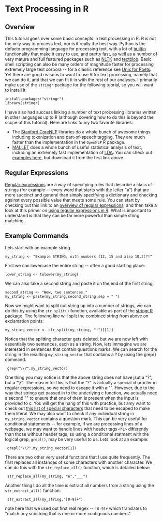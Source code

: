 # Text Processing in R

## Overview

This tutorial goes over some basic concepts in text processing in R. R is not the only way to process text, nor is it really the best way. Python is the defacto programming language for processing text, with a lot of [builtin functionality](http://gnosis.cx/TPiP/) that make it easy to use, and pretty fast, as well as a number of very mature and full featured packages such as [NLTK](http://www.nltk.org/book/) and [textblob](https://pypi.python.org/pypi/textblob). Basic shell scripting can also be many orders of magnitude faster for processing extremely large text corpora -- for a classic reference see [Unix for Poets](http://web.stanford.edu/class/cs124/kwc-unix-for-poets.pdf). Yet there are good reasons to want to use R for text processing, namely that we can do it, and that we can fit it in with the rest of our analyses. I primarily make use of the `stringr` package for the following tuorial, so you will want to install it:

	install.packages("stringr")
	library(stringr)

I have also had success linking a number of text processing libraries written in other languages up to R (although covering how to do this is beyond the scope of this tutorial). Here are links to my two favorite libraries:

* The [Stanford CoreNLP](http://nlp.stanford.edu/software/corenlp.shtml) libraries do a whole bunch of awesome things including tokenization and part-of-speech tagging. They are much faster than the implementation in the `OpenNLP` R package.
* [MALLET](https://github.com/mimno/Mallet) does a whole bunch of useful statistical analysis of text, including an extremely fast implementation of [LDA](http://en.wikipedia.org/wiki/Latent_Dirichlet_allocation). You can check out [examples here](http://mallet.cs.umass.edu/), but download it from the first link above. 
## Regular Expressions

[Regular expressions](http://en.wikipedia.org/wiki/Regular_expression) are a way of specifying rules that describe a class of strings (for example -- every word that starts with the letter "a") that are more succinct and general than simply specifying a dictionary and checking against every possible value that meets some rule. You can start by checking out this link to an [overview of regular expressions](http://www.regular-expressions.info/quickstart.html), and then take a look at this primer on [using regular expressions in R](http://www.regular-expressions.info/rlanguage.html). What is important to understand is that they can be far more powerful than simple string matching.

## Example Commands

Lets start with an example string. 

	my_string <- "Example STRING, with numbers (12, 15 and also 10.2)?!"

First we can lowercase the entire string -- often a good starting place:

	lower_string <- tolower(my_string)
	
We can also take a second string and paste it on the end of the first string:

	second_string <- "Wow, two sentences."
	my_string <- paste(my_string,second_string,sep = " ")
	
Now we might want to split out string up into a number of strings, we can do this by using the `str_split()` function, available as part of the [stringr R package](http://journal.r-project.org/archive/2010-2/RJournal_2010-2_Wickham.pdf). The following line will split the combined string from above on exclamation points:

	my_string_vector <- str_split(my_string, "!")[[1]]
	
Notice that the splitting character gets deleted, but we are now left with essentially two sentences, each as a string. Now, lets immagine we are interested in sentences that contain questions marks. We can search for the string in the resulting `my_string_vector` that contains a ? by using the grep() command.

	 grep("\\?",my_string_vector)
	 
One thing you may notice is that the above string does not have jsut a "?", but a "\\?". The reason for this is that the "?" is actually a special character in regular expressions, so we need to escape it with a "\". However, due to the way that strings get passed in to the underlying c function, we actually need a second "\" to ensure that one of them is present when the input is provided to c. You will get the hang of this with practice, but amy want to check out [this list of special characters](http://www.regular-expressions.info/characters.html) that need to be escaped to make them literal. We may also want to check if any individual string in `my_string_vector` contains a question mark. This can be very useful for conditional statements -- for example, if we are processing lines of a webpage, we may want to handle lines with header tags `<h1>` differently than those without header tags, so using a conditional statment with the logical grep, `grepl()`, may be very useful to us. Lets look at an example:

	 grepl("\\?",my_string_vector[1])

There are two other very useful functions that I use quite frequently. The first replaces all instances of some characters with another character. We can do this with the `str_replace_all()` function, which is detailed below: 	 
	 
	 str_replace_all(my_string, "e","___")
	 
Another thing I do all the time is extract all numbers from a string using the `str_extract_all()` function:

	 str_extract_all(my_string,"[0-9]+")
	 

note here that we used out first real regex -- `[0-9]+` which translates to "match any substring that is one or more contiguous numbers". 



